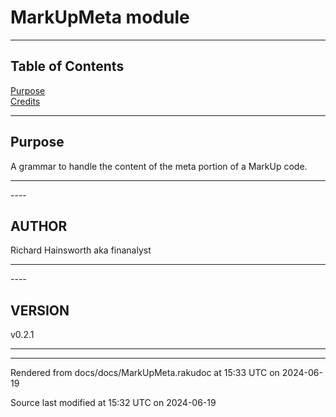 
# MarkUpMeta module

----

## Table of Contents
<a href="#Purpose">Purpose</a>   
<a href="#Credits">Credits</a>   


----

## Purpose<div id="Purpose"> </div>
A grammar to handle the content of the meta portion of a MarkUp code. 


----
<div id="Credits"> </div>
----

## AUTHOR<div id="AUTHOR"> </div>
Richard Hainsworth aka finanalyst




----
<div id="Placement"> </div>
----

## VERSION<div id="VERSION"> </div>
v0.2.1





----

----

Rendered from docs/docs/MarkUpMeta.rakudoc at 15:33 UTC on 2024-06-19

Source last modified at 15:32 UTC on 2024-06-19


